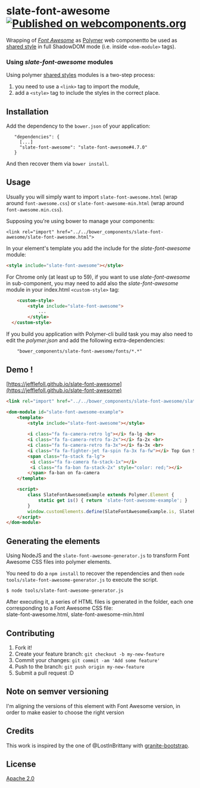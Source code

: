 # slate-font-awesome [![Published on webcomponents.org](https://img.shields.io/badge/webcomponents.org-published-blue.svg)](https://www.webcomponents.org/element/JeffLeFoll/slate-font-awesome)
Wrapping of *[Font Awesome](http://fontawesome.io)* as [Polymer](https://www.polymer-project.org) web componentto be used as [shared style](https://www.polymer-project.org/2.0/docs/devguide/style-shadow-dom#style-modules) in full ShadowDOM mode (i.e. inside `<dom-module>` tags).


### Using *slate-font-awesome* modules

Using  polymer [shared styles](https://www.polymer-project.org/2.0/docs/devguide/style-shadow-dom#style-modules) modules is a two-step process:  
1) you need to use a `<link>` tag to import the module,  
2) add a `<style>` tag to include the styles in the correct place.

## Installation

Add the dependency to the `bower.json` of your application:

```
   "dependencies": {
     [...]
     "slate-font-awesome": "slate-font-awesome#4.7.0"
   }
``` 

And then recover them via `bower install`.

## Usage

Usually you will simply want to import `slate-font-awesome.html` (wrap around `font-awesome.css`) or `slate-font-awesome-min.html`
(wrap around `font-awesome.min.css`).

Supposing you're using bower to manage your components:
 
```
<link rel="import" href="../../bower_components/slate-font-awesome/slate-font-awesome.html">
``` 
In your element's template you add the include for the *slate-font-awesome* module:

```html
<style include="slate-font-awesome"></style>
```

For Chrome only (at least up to 59), if you want to use *slate-font-awesome* in sub-component, you may need to add also the *slate-font-awesome* module in your index.html `<custom-style>` tag: 
```html
    <custom-style>
        <style include="slate-font-awesome">
            ...
        </style>
  </custom-style>
```

If you build you application with Polymer-cli build task you may also need to edit the *polymer.json* and add the following extra-dependencies:
```
    "bower_components/slate-font-awesome/fonts/*.*"
```

## Demo !

[https://jefflefoll.github.io/slate-font-awesome](https://jefflefoll.github.io/slate-font-awesome)
 
```html
<link rel="import" href="../../bower_components/slate-font-awesome/slate-font-awesome.html">

<dom-module id="slate-font-awesome-example">
    <template>
        <style include="slate-font-awesome"></style>
		
        <i class="fa fa-camera-retro lg"></i> fa-lg <br>
        <i class="fa fa-camera-retro fa-2x"></i> fa-2x <br>
        <i class="fa fa-camera-retro fa-3x"></i> fa-3x <br>
        <i class="fa fa-fighter-jet fa-spin fa-3x fa-fw"></i> Top Gun Style :) <br>
        <span class="fa-stack fa-lg">
         <i class="fa fa-camera fa-stack-1x"></i>
         <i class="fa fa-ban fa-stack-2x" style="color: red;"></i>
        </span> fa-ban on fa-camera
    </template>

    <script>
        class SlateFontAwesomeExample extends Polymer.Element {
            static get is() { return 'slate-font-awesome-example'; }
        }
        window.customElements.define(SlateFontAwesomeExample.is, SlateFontAwesomeExample);
    </script>
</dom-module>
``` 

## Generating the elements

Using NodeJS and the `slate-font-awesome-generator.js` to transform Font Awesome CSS files into polymer elements.

You need to do a `npm install` to recover the rependencies and then `node  tools/slate-font-awesome-generator.js` to execute the script.

```
$ node tools/slate-font-awesome-generator.js
```

After executing it, a series of HTML files is generated in the folder, each one corresponding to a Font Awesome CSS file:  
slate-font-awesome.html, slate-font-awesome-min.html

## Contributing

1. Fork it!
2. Create your feature branch: `git checkout -b my-new-feature`
3. Commit your changes: `git commit -am 'Add some feature'`
4. Push to the branch: `git push origin my-new-feature`
5. Submit a pull request :D

## Note on semver versioning

I'm aligning the versions of this element with Font Awesome version, in order to make easier to choose the right version

## Credits

This work is inspired by the one of @LostInBrittany with [granite-bootstrap](https://github.com/LostInBrittany/granite-bootstrap).

## License

[Apache 2.0](http://www.apache.org/licenses/LICENSE-2.0)
